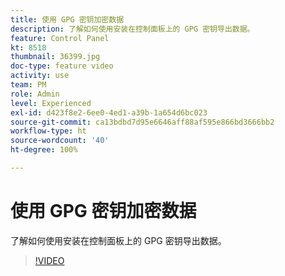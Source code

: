 ```yaml
---
title: 使用 GPG 密钥加密数据
description: 了解如何使用安装在控制面板上的 GPG 密钥导出数据。
feature: Control Panel
kt: 8518
thumbnail: 36399.jpg
doc-type: feature video
activity: use
team: PM
role: Admin
level: Experienced
exl-id: d423f8e2-6ee0-4ed1-a39b-1a654d6bc023
source-git-commit: ca13bdbd7d95e6646aff88af595e866bd3666bb2
workflow-type: ht
source-wordcount: '40'
ht-degree: 100%

---
```


# 使用 GPG 密钥加密数据

了解如何使用安装在控制面板上的 GPG 密钥导出数据。

>[!VIDEO](https://video.tv.adobe.com/v/36399?quality=12)

